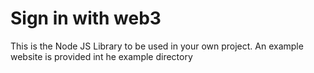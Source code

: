 # Sign in with web3

This is the Node JS Library to be used in your own project. An example website is provided int he example directory